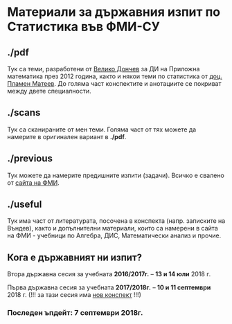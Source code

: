 # Материали за държавния изпит по Статистика във ФМИ-СУ

## ./pdf
Тук са теми, разработени от [Велико Дончев](https://www.fmi.uni-sofia.bg/bg/faculty/veliko-dinkov-donchev) за ДИ на Приложна математика през 2012 година, както и някои теми по статистика от [доц. Пламен Матеев](https://www-old.fmi.uni-sofia.bg/lecturers/vois/pmat). До голяма част конспектите и анотациите се покриват между двете специалности.

## ./scans
Тук са сканираните от мен теми. Голяма част от тях можете да намерите в оригинален вариант в **./pdf**.
## ./previous
Тук можете да намерите предишните изпити (задачи). Всичко е свалено от [сайта на ФМИ](https://www.fmi.uni-sofia.bg/bg/node/7347).

## ./useful
Тук има част от литературата, посочена в конспекта (напр. записките на Въндев), както и допълнителни материали, които са намерени в сайта на ФМИ - учебници по Алгебра, ДИС, Математически анализ и прочие.

## Кога е държавният ни изпит?
Втора държавна сесия за учебната **2016/2017г.** – **13 и 14 юли** 2018 г.

Първа държавна сесия за учебната **2017/2018г.** – **10 и 11 септември** 2018 г. (!!! за тази сесия има [нов конспект](https://github.com/hristiyanmarkov/stat_di/blob/master/Konspekt_DI-Statistika_2018_02.pdf) !!!)


### Последен ъпдейт: 7 септември 2018г.
